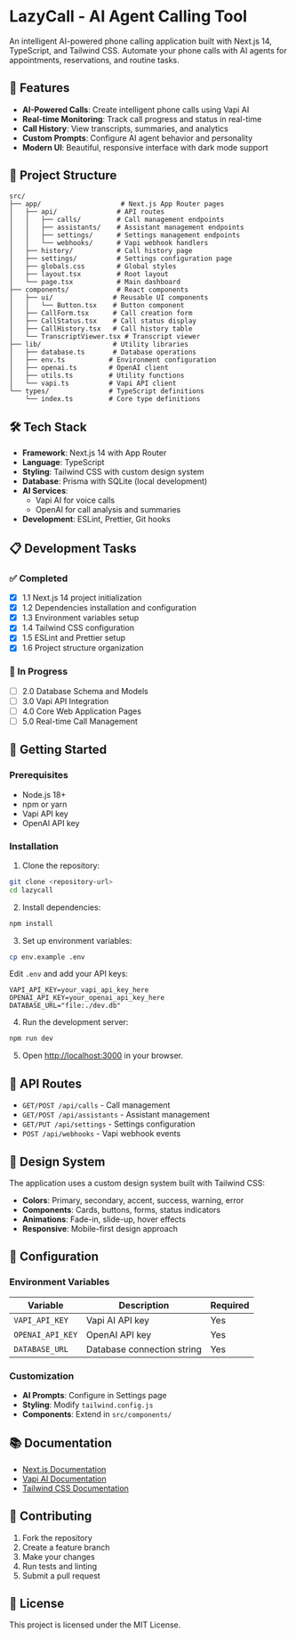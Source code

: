 # LazyCall - AI Agent Calling Tool

An intelligent AI-powered phone calling application built with Next.js 14, TypeScript, and Tailwind CSS. Automate your phone calls with AI agents for appointments, reservations, and routine tasks.

## 🚀 Features

- **AI-Powered Calls**: Create intelligent phone calls using Vapi AI
- **Real-time Monitoring**: Track call progress and status in real-time
- **Call History**: View transcripts, summaries, and analytics
- **Custom Prompts**: Configure AI agent behavior and personality
- **Modern UI**: Beautiful, responsive interface with dark mode support

## 📁 Project Structure

```
src/
├── app/                    # Next.js App Router pages
│   ├── api/               # API routes
│   │   ├── calls/         # Call management endpoints
│   │   ├── assistants/    # Assistant management endpoints
│   │   ├── settings/      # Settings management endpoints
│   │   └── webhooks/      # Vapi webhook handlers
│   ├── history/           # Call history page
│   ├── settings/          # Settings configuration page
│   ├── globals.css        # Global styles
│   ├── layout.tsx         # Root layout
│   └── page.tsx           # Main dashboard
├── components/            # React components
│   ├── ui/               # Reusable UI components
│   │   └── Button.tsx    # Button component
│   ├── CallForm.tsx      # Call creation form
│   ├── CallStatus.tsx    # Call status display
│   ├── CallHistory.tsx   # Call history table
│   └── TranscriptViewer.tsx # Transcript viewer
├── lib/                  # Utility libraries
│   ├── database.ts       # Database operations
│   ├── env.ts           # Environment configuration
│   ├── openai.ts        # OpenAI client
│   ├── utils.ts         # Utility functions
│   └── vapi.ts          # Vapi API client
└── types/               # TypeScript definitions
    └── index.ts         # Core type definitions
```

## 🛠 Tech Stack

- **Framework**: Next.js 14 with App Router
- **Language**: TypeScript
- **Styling**: Tailwind CSS with custom design system
- **Database**: Prisma with SQLite (local development)
- **AI Services**: 
  - Vapi AI for voice calls
  - OpenAI for call analysis and summaries
- **Development**: ESLint, Prettier, Git hooks

## 📋 Development Tasks

### ✅ Completed
- [x] 1.1 Next.js 14 project initialization
- [x] 1.2 Dependencies installation and configuration
- [x] 1.3 Environment variables setup
- [x] 1.4 Tailwind CSS configuration
- [x] 1.5 ESLint and Prettier setup
- [x] 1.6 Project structure organization

### 🚧 In Progress
- [ ] 2.0 Database Schema and Models
- [ ] 3.0 Vapi API Integration
- [ ] 4.0 Core Web Application Pages
- [ ] 5.0 Real-time Call Management

## 🚀 Getting Started

### Prerequisites

- Node.js 18+ 
- npm or yarn
- Vapi API key
- OpenAI API key

### Installation

1. Clone the repository:
```bash
git clone <repository-url>
cd lazycall
```

2. Install dependencies:
```bash
npm install
```

3. Set up environment variables:
```bash
cp env.example .env
```

Edit `.env` and add your API keys:
```env
VAPI_API_KEY=your_vapi_api_key_here
OPENAI_API_KEY=your_openai_api_key_here
DATABASE_URL="file:./dev.db"
```

4. Run the development server:
```bash
npm run dev
```

5. Open [http://localhost:3000](http://localhost:3000) in your browser.

## 📝 API Routes

- `GET/POST /api/calls` - Call management
- `GET/POST /api/assistants` - Assistant management  
- `GET/PUT /api/settings` - Settings configuration
- `POST /api/webhooks` - Vapi webhook events

## 🎨 Design System

The application uses a custom design system built with Tailwind CSS:

- **Colors**: Primary, secondary, accent, success, warning, error
- **Components**: Cards, buttons, forms, status indicators
- **Animations**: Fade-in, slide-up, hover effects
- **Responsive**: Mobile-first design approach

## 🔧 Configuration

### Environment Variables

| Variable | Description | Required |
|----------|-------------|----------|
| `VAPI_API_KEY` | Vapi AI API key | Yes |
| `OPENAI_API_KEY` | OpenAI API key | Yes |
| `DATABASE_URL` | Database connection string | Yes |

### Customization

- **AI Prompts**: Configure in Settings page
- **Styling**: Modify `tailwind.config.js`
- **Components**: Extend in `src/components/`

## 📚 Documentation

- [Next.js Documentation](https://nextjs.org/docs)
- [Vapi AI Documentation](https://docs.vapi.ai)
- [Tailwind CSS Documentation](https://tailwindcss.com/docs)

## 🤝 Contributing

1. Fork the repository
2. Create a feature branch
3. Make your changes
4. Run tests and linting
5. Submit a pull request

## 📄 License

This project is licensed under the MIT License.
